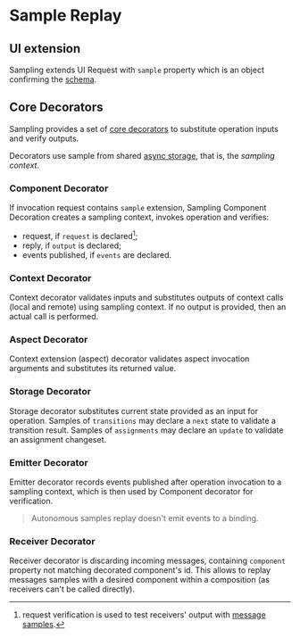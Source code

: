 # Sample Replay

## UI extension

Sampling extends UI Request with `sample` property which is an object confirming
the [schema](../src/.component/sample.cos.yaml).

## Core Decorators

Sampling provides a set of [core decorators](#) to substitute operation inputs and verify outputs.

Decorators use sample from shared [async storage](https://nodejs.org/api/async_context.html), that
is, the *sampling context*.

### Component Decorator

If invocation request contains `sample` extension, Sampling Component Decoration creates a sampling
context, invokes operation and verifies:

- request, if `request` is declared[^1];
- reply, if `output` is declared;
- events published, if `events` are declared.

[^1]: request verification is used to test receivers' output
with [message samples](/userland/samples/readme.md).

### Context Decorator

Context decorator validates inputs and substitutes outputs of context calls (local and remote) using
sampling context. If no output is provided, then an actual call is performed.

### Aspect Decorator

Context extension (aspect) decorator validates aspect invocation arguments and substitutes its
returned value.

### Storage Decorator

Storage decorator substitutes current state provided as an input for operation. Samples
of `transitions` may declare a `next` state to validate a transition result. Samples
of `assignments` may declare an `update` to validate an assignment changeset.

### Emitter Decorator

Emitter decorator records events published after operation invocation to a sampling context, which
is then used by Component decorator for verification.

> Autonomous samples replay doesn't emit events to a binding.

### Receiver Decorator

Receiver decorator is discarding incoming messages, containing `component` property not matching
decorated component's id. This allows to replay messages samples with a desired component within
a composition (as receivers can't be called directly). 
